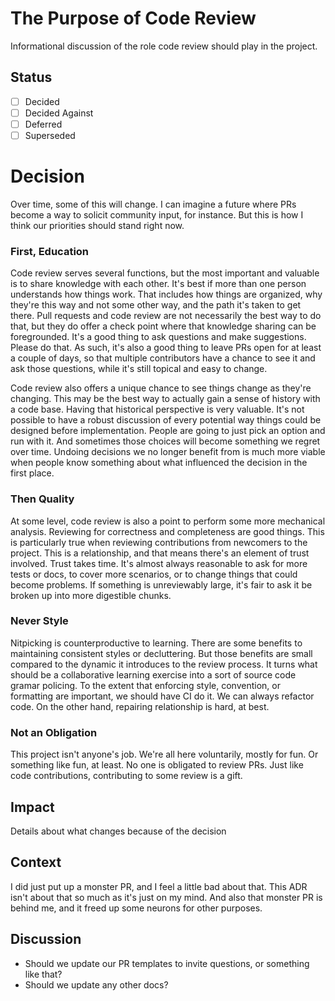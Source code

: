 ﻿# The Purpose of Code Review

Informational discussion of the role code review should play in the project.

## Status

- [ ] Decided
- [ ] Decided Against
- [ ] Deferred
- [ ] Superseded

# Decision

Over time, some of this will change. I can imagine a future where PRs become a way to solicit community input, for instance. But this is how I think our priorities should stand right now.

### First, Education

Code review serves several functions, but the most important and valuable is to share knowledge with each other. It's best if more than one person understands how things work. That includes how things are organized, why they're this way and not some other way, and the path it's taken to get there. Pull requests and code review are not necessarily the best way to do that, but they do offer a check point where that knowledge sharing can be foregrounded. It's a good thing to ask questions and make suggestions. Please do that. As such, it's also a good thing to leave PRs open for at least a couple of days, so that multiple contributors have a chance to see it and ask those questions, while it's still topical and easy to change.

Code review also offers a unique chance to see things change as they're changing. This may be the best way to actually gain a sense of history with a code base. Having that historical perspective is very valuable. It's not possible to have a robust discussion of every potential way things could be designed before implementation. People are going to just pick an option and run with it. And sometimes those choices will become something we regret over time. Undoing decisions we no longer benefit from is much more viable when people know something about what influenced the decision in the first place.

### Then Quality

At some level, code review is also a point to perform some more mechanical analysis. Reviewing for correctness and completeness are good things. This is particularly true when reviewing contributions from newcomers to the project. This is a relationship, and that means there's an element of trust involved. Trust takes time. It's almost always reasonable to ask for more tests or docs, to cover more scenarios, or to change things that could become problems. If something is unreviewably large, it's fair to ask it be broken up into more digestible chunks.

### Never Style

Nitpicking is counterproductive to learning. There are some benefits to maintaining consistent styles or decluttering. But those benefits are small compared to the dynamic it introduces to the review process. It turns what should be a collaborative learning exercise into a sort of source code gramar policing. To the extent that enforcing style, convention, or formatting are important, we should have CI do it. We can always refactor code. On the other hand, repairing relationship is hard, at best.

### Not an Obligation

This project isn't anyone's job. We're all here voluntarily, mostly for fun. Or something like fun, at least. No one is obligated to review PRs. Just like code contributions, contributing to some review is a gift.

## Impact

Details about what changes because of the decision

## Context

I did just put up a monster PR, and I feel a little bad about that. This ADR isn't about that so much as it's just on my mind. And also that monster PR is behind me, and it freed up some neurons for other purposes.

## Discussion

- Should we update our PR templates to invite questions, or something like that?
- Should we update any other docs?
